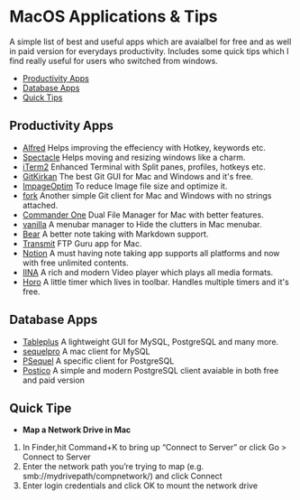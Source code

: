 # MacOS Applications & Tips
A simple list of best and useful apps which are avaialbel for free and as well in paid version for everydays productivity. Includes some quick tips which I find really useful for users who switched from windows. 

- [Productivity Apps](#productivity-apps)
- [Database Apps](#database-apps)
- [Quick Tips](#quick-tips)

## Productivity Apps
- [Alfred](https://www.alfredapp.com/) Helps improving the effeciency with Hotkey, keywords etc. 
- [Spectacle](https://www.spectacleapp.com/) Helps moving and resizing windows like a charm. 
- [iTerm2](https://www.iterm2.com/index.html) Enhanced Terminal with Split panes, profiles, hotkeys etc. 
- [GitKirkan](https://www.gitkraken.com/invite/vRYEtHQi) The best Git GUI for Mac and Windows and it's free. 
- [ImpageOptim](https://imageoptim.com/mac) To reduce Image file size and optimize it. 
- [fork](https://fork.dev) Another simple Git client for Mac and Windows with no strings attached. 
- [Commander One](https://apps.apple.com/us/app/commander-one-file-manager/id1035236694?mt=12) Dual File Manager for Mac with better features. 
- [vanilla](https://matthewpalmer.net/vanilla/) A menubar manager to Hide the clutters in Mac menubar. 
- [Bear](https://bear.app/) A better note taking with Markdown support. 
- [Transmit](https://panic.com/transmit/) FTP Guru app for Mac. 
- [Notion](https://www.notion.so/) A must having note taking app supports all platforms and now with free unlimited contents. 
- [IINA](https://iina.io/) A rich and modern Video player which plays all media formats. 
- [Horo](https://matthewpalmer.net/horo-free-timer-mac/) A little timer which lives in toolbar. Handles multiple timers and it's free. 

## Database Apps
- [Tableplus](https://tableplus.com/) A lightweight GUI for MySQL, PostgreSQL and many more. 
- [sequelpro](https://www.sequelpro.com/) A mac client for MySQL
- [PSequel](http://www.psequel.com/) A specific client for PostgreSQL
- [Postico](https://eggerapps.at/postico/) A simple and modern PostgreSQL client avaiable in both free and paid version

## Quick Tipe
- **Map a Network Drive in Mac**
1. In Finder,hit Command+K to bring up “Connect to Server” or click Go > Connect to Server
2. Enter the network path you’re trying to map (e.g. smb://mydrivepath/compnetwork/) and click Connect
2. Enter login credentials and click OK to mount the network drive
